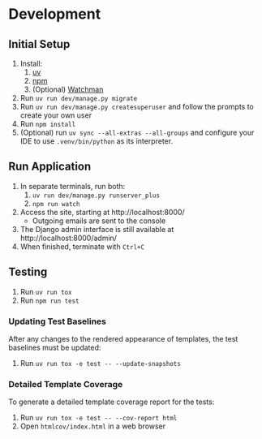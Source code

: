 # Development

## Initial Setup
1. Install:
   1. [uv](https://docs.astral.sh/uv/getting-started/installation/)
   2. [npm](https://docs.npmjs.com/downloading-and-installing-node-js-and-npm)
   3. (Optional) [Watchman](https://facebook.github.io/watchman/docs/install)
2. Run `uv run dev/manage.py migrate`
3. Run `uv run dev/manage.py createsuperuser`
   and follow the prompts to create your own user
4. Run `npm install`
5. (Optional) run `uv sync --all-extras --all-groups` and configure your IDE to use
   `.venv/bin/python` as its interpreter.

## Run Application
1. In separate terminals, run both:
   1. `uv run dev/manage.py runserver_plus`
   2. `npm run watch`
2. Access the site, starting at http://localhost:8000/
   * Outgoing emails are sent to the console
3. The Django admin interface is still available at http://localhost:8000/admin/
4. When finished, terminate with `Ctrl+C`

## Testing
1. Run `uv run tox`
2. Run `npm run test`

### Updating Test Baselines
After any changes to the rendered appearance of templates, the test baselines must be updated:
1. Run `uv run tox -e test -- --update-snapshots`

### Detailed Template Coverage
To generate a detailed template coverage report for the tests:
1. Run `uv run tox -e test -- --cov-report html`
2. Open `htmlcov/index.html` in a web browser
